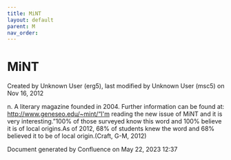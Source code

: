 ```yaml
---
title: MiNT
layout: default
parent: M
nav_order:
---
```


# MiNT

Created by  Unknown User (erg5), last modified by  Unknown User (msc5) on Nov 16, 2012

n. A literary magazine founded in 2004. Further information can be found at: http://www.geneseo.edu/~mint/“I'm reading the new issue of MiNT and it is very interesting.”100% of those surveyed know this word and 100% believe it is of local origins.As of 2012, 68% of students knew the word and 68% believed it to be of local origin.(Craft, G-M, 2012) 

Document generated by Confluence on May 22, 2023 12:37


